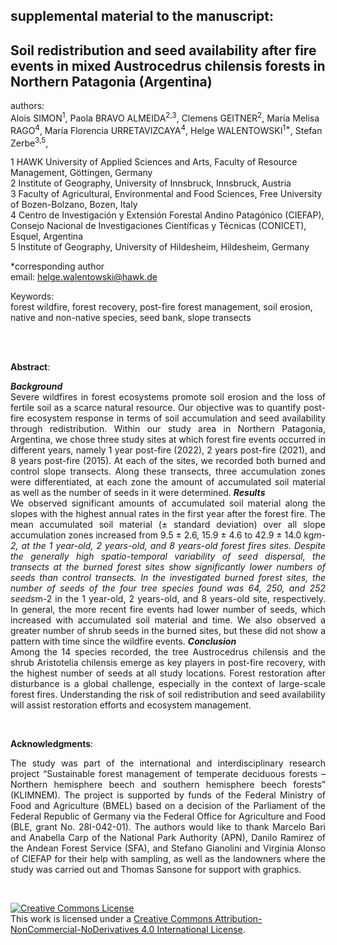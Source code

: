 ## supplemental material to the manuscript:

## Soil redistribution and seed availability after fire events in mixed Austrocedrus chilensis forests in Northern Patagonia (Argentina)

authors:   
Alois SIMON<sup>1</sup>, Paola BRAVO ALMEIDA<sup>2,3</sup>, Clemens GEITNER<sup>2</sup>, María Melisa RAGO<sup>4</sup>, María Florencia URRETAVIZCAYA<sup>4</sup>, Helge WALENTOWSKI<sup>1*</sup>, Stefan Zerbe<sup>3,5</sup>, 
<br>

1 HAWK University of Applied Sciences and Arts, Faculty of Resource Management, Göttingen, Germany<br>
2 Institute of Geography, University of Innsbruck, Innsbruck, Austria<br>
3 Faculty of Agricultural, Environmental and Food Sciences, Free University of Bozen-Bolzano, Bozen, Italy<br>
4 Centro de Investigación y Extensión Forestal Andino Patagónico (CIEFAP), Consejo Nacional de Investigaciones Científicas y Técnicas (CONICET), Esquel, Argentina<br>
5 Institute of Geography, University of Hildesheim, Hildesheim, Germany<br>

*corresponding author   
email: helge.walentowski@hawk.de




Keywords:  
forest wildfire, forest recovery, post-fire forest management, soil erosion, native and non-native species, seed bank, slope transects

<br>
<br>

**Abstract**:<p align="justify">
***Background***<br>
Severe wildfires in forest ecosystems promote soil erosion and the loss of fertile soil as a scarce natural resource. Our objective was to quantify post-fire ecosystem response in terms of soil accumulation and seed availability through redistribution. Within our study area in Northern Patagonia, Argentina, we chose three study sites at which forest fire events occurred in different years, namely 1 year post-fire (2022), 2 years post-fire (2021), and 8 years post-fire (2015). At each of the sites, we recorded both burned and control slope transects. Along these transects, three accumulation zones were differentiated, at each zone the amount of accumulated soil material as well as the number of seeds in it were determined. 
***Results***<br>
We observed significant amounts of accumulated soil material along the slopes with the highest annual rates in the first year after the forest fire. The mean accumulated soil material (± standard deviation) over all slope accumulation zones increased from 9.5 ± 2.6, 15.9 ± 4.6 to 42.9 ± 14.0 kg*m-2, at the 1 year-old, 2 years-old, and 8 years-old forest fires sites. Despite the generally high spatio-temporal variability of seed dispersal, the transects at the burned forest sites show significantly lower numbers of seeds than control transects. In the investigated burned forest sites, the number of seeds of the four tree species found was 64, 250, and 252 seeds*m-2 in the 1 year-old, 2 years-old, and 8 years-old site, respectively. In general, the more recent fire events had lower number of seeds, which increased with accumulated soil material and time. We also observed a greater number of shrub seeds in the burned sites, but these did not show a pattern with time since the wildfire events. 
***Conclusion***<br> 
Among the 14 species recorded, the tree Austrocedrus chilensis and the shrub Aristotelia chilensis emerge as key players in post-fire recovery, with the highest number of seeds at all study locations. Forest restoration after disturbance is a global challenge, especially in the context of large-scale forest fires. Understanding the risk of soil redistribution and seed availability will assist restoration efforts and ecosystem management.

<br>

**Acknowledgments**:<p align="justify">
The study was part of the international and interdisciplinary research project “Sustainable forest management of temperate deciduous forests – Northern hemisphere beech and southern hemisphere beech forests” (KLIMNEM). The project is supported by funds of the Federal Ministry of Food and Agriculture (BMEL) based on a decision of the Parliament of the Federal Republic of Germany via the Federal Office for Agriculture and Food (BLE, grant No. 28I-042-01). The authors would like to thank Marcelo Bari and Anabella Carp of the National Park Authority (APN), Danilo Ramirez of the Andean Forest Service (SFA), and Stefano Gianolini and Virginia Alonso of CIEFAP for their help with sampling, as well as the landowners where the study was carried out and Thomas Sansone for support with graphics.
</p>
<br>

<a rel="license" href="http://creativecommons.org/licenses/by-nc-nd/4.0/"><img alt="Creative Commons License" style="border-width:0" src="https://i.creativecommons.org/l/by-nc-nd/4.0/88x31.png" /></a><br />This work is licensed under a <a rel="license" href="http://creativecommons.org/licenses/by-nc-nd/4.0/">Creative Commons Attribution-NonCommercial-NoDerivatives 4.0 International License</a>.
